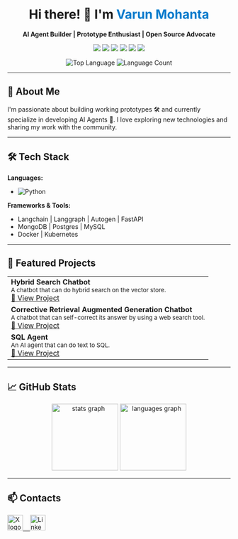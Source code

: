 <!-- Banner -->
<h1 align="center">Hi there! 👋 I'm <span style="color:#007acc">Varun Mohanta</span></h1>
<p align="center">
  <b>AI Agent Builder | Prototype Enthusiast | Open Source Advocate</b>
</p>
<p align="center">
  <img src="https://img.shields.io/badge/Python-3776AB?style=for-the-badge&logo=python&logoColor=white"/>
  <img src="https://img.shields.io/badge/FastAPI-009688?style=for-the-badge&logo=fastapi&logoColor=white"/>
  <img src="https://img.shields.io/badge/MongoDB-4EA94B?style=for-the-badge&logo=mongodb&logoColor=white"/>
  <img src="https://img.shields.io/badge/Postgres-4169E1?style=for-the-badge&logo=postgresql&logoColor=white"/>
  <img src="https://img.shields.io/badge/Docker-2496ED?style=for-the-badge&logo=docker&logoColor=white"/>
  <img src="https://img.shields.io/badge/Kubernetes-326CE5?style=for-the-badge&logo=kubernetes&logoColor=white"/>
</p>

<p align="center">
  <img src="https://img.shields.io/github/languages/top/V-Silpin/V-Silpin?style=for-the-badge" alt="Top Language"/>
  <img src="https://img.shields.io/github/languages/count/V-Silpin/V-Silpin?style=for-the-badge" alt="Language Count"/>
</p>

---

## 🚀 About Me

I'm passionate about building working prototypes 🛠️ and currently specialize in developing AI Agents 🤖. I love exploring new technologies and sharing my work with the community.

---

## 🛠️ Tech Stack

**Languages:**

- ![Python](https://img.shields.io/badge/-Python-3776AB?logo=python&logoColor=white)

**Frameworks & Tools:**

- Langchain | Langgraph | Autogen | FastAPI
- MongoDB | Postgres | MySQL
- Docker | Kubernetes

---

## 🌟 Featured Projects

<table>
  <tr>
    <td><b>Hybrid Search Chatbot</b><br/>
      <sub>A chatbot that can do hybrid search on the vector store.</sub><br/>
      <a href="https://github.com/V-Silpin/adv-chatbot">🔗 View Project</a>
    </td>
  </tr>
  <tr>
    <td><b>Corrective Retrieval Augmented Generation Chatbot</b><br/>
      <sub>A chatbot that can self-correct its answer by using a web search tool.</sub><br/>
      <a href="https://github.com/V-Silpin/CRAG-App">🔗 View Project</a>
    </td>
  </tr>
  <tr>
    <td><b>SQL Agent</b><br/>
      <sub>An AI agent that can do text to SQL.</sub><br/>
      <a href="https://github.com/V-Silpin/sql-ag-v2">🔗 View Project</a>
    </td>
  </tr>
</table>

---

## 📈 GitHub Stats

<div align="center">
  <img src="https://github-readme-stats.vercel.app/api?username=V-Silpin&hide_title=false&hide_rank=false&show_icons=true&include_all_commits=true&count_private=true&disable_animations=false&theme=dracula&locale=en&hide_border=false" height="150" alt="stats graph"  />
  <img src="https://github-readme-stats.vercel.app/api/top-langs?username=V-Silpin&locale=en&hide_title=false&layout=compact&card_width=320&langs_count=5&theme=dracula&hide_border=false" height="150" alt="languages graph"  />
</div>

---

## 📫 Contacts

<div align="left">
  <a href="https://x.com/Master_MalloC" target="_blank">
    <img src="https://img.shields.io/static/v1?message=X&logo=X&label=&color=black&logoColor=white&labelColor=&style=for-the-badge" height="35" alt="X logo"  />
    &nbsp;&nbsp;
  <a href="https://www.linkedin.com/in/varun-mohanta-620764282/" target="_blank">
    <img src="https://img.shields.io/static/v1?message=Linkedin&logo=Linkedin&label=&color=blue&logoColor=white&labelColor=&style=for-the-badge" height="35" alt="Linkedin logo"  />
</div>

<!--
**V-Silpin/V-Silpin** is a ✨ _special_ ✨ repository because its `README.md` (this file) appears on your GitHub profile.
-->